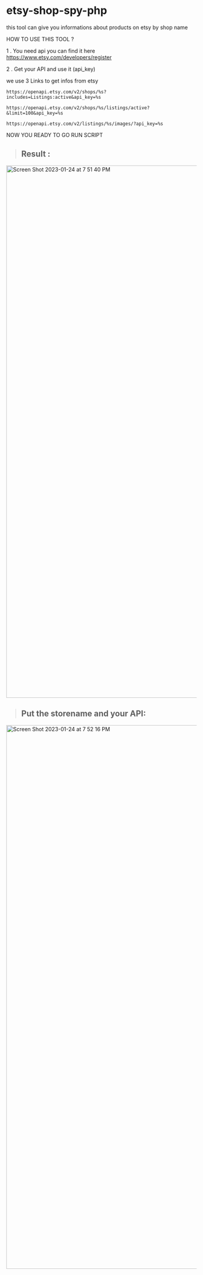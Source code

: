 # etsy-shop-spy-php

this tool can give you informations about products on etsy by shop name

HOW TO USE THIS TOOL ?

1 . You need api you can find it here https://www.etsy.com/developers/register

2 . Get your API and use it (api_key)

we use 3 Links to get infos from etsy

```
https://openapi.etsy.com/v2/shops/%s?includes=Listings:active&api_key=%s

https://openapi.etsy.com/v2/shops/%s/listings/active?&limit=100&api_key=%s

https://openapi.etsy.com/v2/listings/%s/images/?api_key=%s

```

NOW YOU READY TO GO RUN SCRIPT 

> ## Result :

<img width="1405" alt="Screen Shot 2023-01-24 at 7 51 40 PM" src="https://user-images.githubusercontent.com/110359866/214382780-92e8e80c-93e9-4ca7-9d16-557a6d5079b7.png">
 
 > ## Put the storename and your API:
 
 <img width="1435" alt="Screen Shot 2023-01-24 at 7 52 16 PM" src="https://user-images.githubusercontent.com/110359866/214382976-bd273f34-a74f-4109-88fb-fc1da6d40ca8.png">
